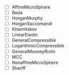 - [ ] AffineMicroSphere
- [ ] Beda
- [ ] HorganMurphy
- [ ] HorganSaccomandi
- [ ] KhiemItskov 
- [ ] LinearElastic
- [ ] GeneralCompressible
- [ ] LogarithmicCompressible
- [ ] GeneralMooneyRivlin
- [ ] MCC
- [ ] NonaffineMicroSphere
- [ ] Shariff